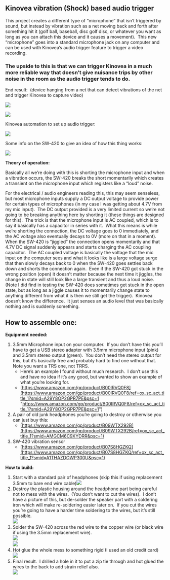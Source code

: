## Kinovea vibration (Shock) based audio trigger

This project creates a different type of “microphone” that isn’t triggered by sound, but instead by vibration such as a net moving back and forth after something hit it (golf ball, baseball, disc golf disc, or whatever you want as long as you can attach this device and it causes a movement).  This new “microphone” goes into a standard microphone jack on any computer and can be used with Kinovea’s audio trigger feature to trigger a video recording.  

  

### The upside to this is that we can trigger Kinovea in a much more reliable way that doesn’t give nuisance trips by other noise in the room as the audio trigger tends to do.

  

End result:  (device hanging from a net that can detect vibrations of the net and trigger Kinovea to capture video)

![](Files/image.png)  

![](Files/image%202.png)  

Kinovea automation to set up audio trigger:

![](Files/image%203.png)

  

Some info on the SW-420 to give an idea of how this thing works:

![](Files/image%204.png)  

**Theory of operation:**

Basically all we’re doing with this is shorting the microphone input and when a vibration occurs, the SW-420 breaks the short momentarily which creates a transient on the microphone input which registers like a “loud” noise.  

For the electrical / audio engineers reading this, this may seem senseless, but most microphone inputs supply a DC output voltage to provide power for certain types of microphones (in my case I was getting about 4.7V from my mic input).  The DC output provided is a very limited current so we’re not going to be breaking anything here by shorting it (these things are designed for this).  The trick is that the microphone input is AC coupled, which is to say it basically has a capacitor in series with it.  What this means is while we’re shorting the connection, the DC voltage goes to 0 immediately, and the AC voltage also eventually decays to 0V (more on that in a moment).  When the SW-420 is “jiggled” the connection opens momentarily and that 4.7V DC signal suddenly appears and starts charging the AC coupling capacitor.  The AC coupled voltage is basically the voltage that the mic input on the computer sees and what it looks like is a large voltage surge that then slowly decays back to 0 when the SW-420 goes settles back down and shorts the connection again.  Even if the SW-420 got stuck in the wrong position (open) it doesn’t matter because the next time it jiggles, the change in state will still look like a large transient and thus a loud noise.  (Note I did find in testing the SW-420 does sometimes get stuck in the open state, but as long as a jiggle causes it to momentarily change state to anything different from what it is then we still get the trigger).  Kinovea doesn’t know the difference.  It just senses an audio level that was basically nothing and is suddenly something.

  

## How to assemble one:

**Equipment needed:**

1. 3.5mm Microphone input on your computer.  If you don’t have this you’ll have to get a USB stereo adapter with 3.5mm microphone input (pink) and 3.5mm stereo output (green).  You don’t need the stereo output for this, but it’s basically free and probably hard to find one without that.  Note you want a TRS one, not TRRS.
    - Here’s an example I found without much research.  I don’t use this and have no idea if it’s any good, but wanted to show an example of what you’re looking for.
    - [https://www.amazon.com/gp/product/B00IRVQ0F8](https://www.amazon.com/gp/product/B00IRVQ0F8/ref=ox_sc_act_title_1?smid=A29Y8OP2GPR7PE&psc=1 "https://www.amazon.com/gp/product/B00IRVQ0F8/ref=ox_sc_act_title_1?smid=A29Y8OP2GPR7PE&psc=1")
2. A pair of old junk headphones you’re going to destroy or otherwise you can just buy this:  
    - [https://www.amazon.com/gp/product/B09WTX292B](https://www.amazon.com/gp/product/B09WTX292B/ref=ox_sc_act_title_1?smid=AMGCM6C9XYDRR&psc=1)
3. SW-420 vibration sensor
    - [https://www.amazon.com/gp/product/B07S8HGZKQ](https://www.amazon.com/gp/product/B07S8HGZKQ/ref=ox_sc_act_title_1?smid=A1THAZDOWP300U&psc=1)

  

  

**How to build:**

1. Start with a standard pair of headphones (skip this if using replacement 3.5mm to bare end wire cable)![](Files/image%205.png)
2. Destroy the plastic housing around the headphone part being careful not to mess with the wires.  (You don’t want to cut the wires).  I don’t have a picture of this, but de-solder the speaker part with a soldering iron which will make re-soldering easier later on.  If you cut the wires you’re going to have a harder time soldering to the wires, but it’s still possible.  
![](Files/image%206.png)  
3. Solder the SW-420 across the red wire to the copper wire (or black wire if using the 3.5mm replacement wire).  
![](Files/image%207.png)  
![](Files/image%208.png)  
4. Hot glue the whole mess to something rigid (I used an old credit card)  
![](Files/image%209.png)  
5. Final result.  I drilled a hole in it to put a zip tie through and hot glued the wires to the back to add strain relief also.  
![](Files/image%2010.png)